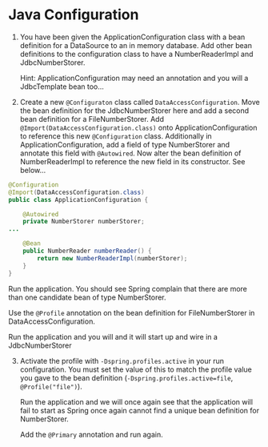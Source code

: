 # Java Configuration

1. You have been given the ApplicationConfiguration class with a bean definition for a DataSource
to an in memory database. Add other bean definitions to the configuration class to have a NumberReaderImpl and
JdbcNumberStorer.

   Hint: ApplicationConfiguration may need an annotation and you will a JdbcTemplate bean too...
   
2. Create a new `@Configuraton` class called `DataAccessConfiguration`. Move the bean definition for the JdbcNumberStorer here
and add a second bean definition for a FileNumberStorer. Add `@Import(DataAccessConfiguration.class)` onto ApplicationConfiguration
to reference this new `@Configuration` class. Additionally in ApplicationConfiguration, add a field of type NumberStorer and annotate
this field with `@Autowired`. Now alter the bean definition of NumberReaderImpl to reference the new field in its constructor. See below...

```java
@Configuration
@Import(DataAccessConfiguration.class)
public class ApplicationConfiguration {

    @Autowired
    private NumberStorer numberStorer;
...

    @Bean
    public NumberReader numberReader() {
        return new NumberReaderImpl(numberStorer);
    }
}
```

Run the application. You should see Spring complain that there are more than one candidate bean of type
NumberStorer.

   Use the `@Profile` annotation on the bean definition for FileNumberStorer in DataAccessConfiguration.
   
   Run the application and you will and it will start up and wire in a JdbcNumberStorer
    
3. Activate the profile with `-Dspring.profiles.active` in your run configuration. You must set the value of this to match the profile value you gave to
   the bean definition (`-Dspring.profiles.active=file`, `@Profile("file")`).
   
   Run the application and we will once again see that the application will fail to start as Spring once again
   cannot find a unique bean definition for NumberStorer.
   
   Add the `@Primary` annotation and run again.